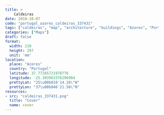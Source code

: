 ```yaml
---
title: > 
    Caldeiras
date: 2018-10-07
code: "portugal_azores_caldeiras_337431"
tags: ["caldeiras", "map", "architecture", "buildings", "Azores", "Portugal"]
categories: ["Maps"]
draft: false
format:
  width: 210
  height: 297
  unit: 'mm'
location:
  place: "Azores"
  country: "Portugal"
  latitude: 37.77265721978776
  longitude: -25.303963376296984
  prettyLat: "25\u00b018'14.26\"W"
  prettyLon: "37\u00b046'21.56\"N"
resources:
- src: "caldeiras_337431.png"
  title: "Cover"
  name: cover
---
```

